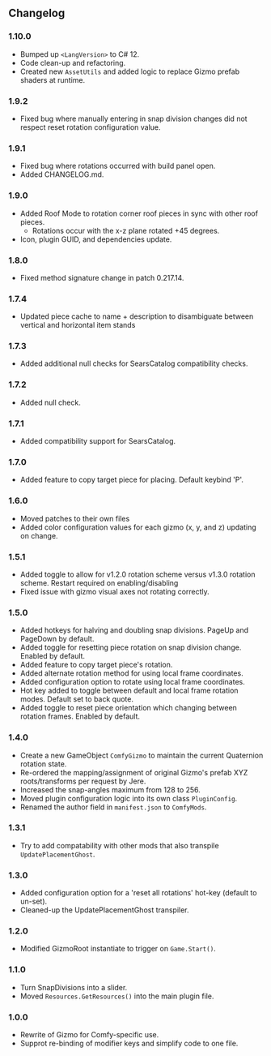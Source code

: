 ## Changelog

### 1.10.0

  * Bumped up `<LangVersion>` to C# 12.
  * Code clean-up and refactoring.
  * Created new `AssetUtils` and added logic to replace Gizmo prefab shaders at runtime.

### 1.9.2

  * Fixed bug where manually entering in snap division changes did not respect reset rotation configuration value.

### 1.9.1

  * Fixed bug where rotations occurred with build panel open.
  * Added CHANGELOG.md.

### 1.9.0

  * Added Roof Mode to rotation corner roof pieces in sync with other roof pieces.
    * Rotations occur with the x-z plane rotated +45 degrees.
  * Icon, plugin GUID,  and dependencies update.

### 1.8.0

  * Fixed method signature change in patch 0.217.14.

### 1.7.4

  * Updated piece cache to name + description to disambiguate between vertical and horizontal item stands

### 1.7.3

  * Added additional null checks for SearsCatalog compatibility checks.

### 1.7.2

  * Added null check.

### 1.7.1

  * Added compatibility support for SearsCatalog.

### 1.7.0

  * Added feature to copy target piece for placing. Default keybind 'P'.

### 1.6.0

  * Moved patches to their own files
  * Added color configuration values for each gizmo (x, y, and z) updating on change.

### 1.5.1
  * Added toggle to allow for v1.2.0 rotation scheme versus v1.3.0 rotation scheme. Restart required on enabling/disabling
  * Fixed issue with gizmo visual axes not rotating correctly.

### 1.5.0
  * Added hotkeys for halving and doubling snap divisions. PageUp and PageDown by default.
  * Added toggle for resetting piece rotation on snap division change. Enabled by default.
  * Added feature to copy target piece's rotation.
  * Added alternate rotation method for using local frame coordinates.
  * Added configuration option to rotate using local frame coordinates.
  * Hot key added to toggle between default and local frame rotation modes. Default set to back quote.
  * Added toggle to reset piece orientation which changing between rotation frames. Enabled by default.
  
### 1.4.0

  * Create a new GameObject `ComfyGizmo` to maintain the current Quaternion rotation state.
  * Re-ordered the mapping/assignment of original Gizmo's prefab XYZ roots/transforms per request by Jere.
  * Increased the snap-angles maximum from 128 to 256.
  * Moved plugin configuration logic into its own class `PluginConfig`.
  * Renamed the author field in `manifest.json` to `ComfyMods`.

### 1.3.1

  * Try to add compatability with other mods that also transpile `UpdatePlacementGhost`.

### 1.3.0

  * Added configuration option for a 'reset all rotations' hot-key (default to un-set).
  * Cleaned-up the UpdatePlacementGhost transpiler.

### 1.2.0

  * Modified GizmoRoot instantiate to trigger on `Game.Start()`.

### 1.1.0

  * Turn SnapDivisions into a slider.
  * Moved `Resources.GetResources()` into the main plugin file.

### 1.0.0

  * Rewrite of Gizmo for Comfy-specific use.
  * Supprot re-binding of modifier keys and simplify code to one file.